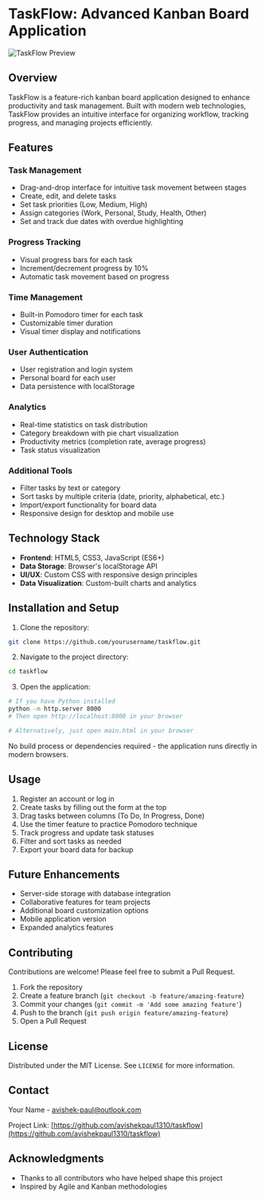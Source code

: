 # TaskFlow: Advanced Kanban Board Application

![TaskFlow Preview](assets/images/kanban-preview.png)

## Overview

TaskFlow is a feature-rich kanban board application designed to enhance productivity and task management. Built with modern web technologies, TaskFlow provides an intuitive interface for organizing workflow, tracking progress, and managing projects efficiently.

## Features

### Task Management
- Drag-and-drop interface for intuitive task movement between stages
- Create, edit, and delete tasks
- Set task priorities (Low, Medium, High)
- Assign categories (Work, Personal, Study, Health, Other)
- Set and track due dates with overdue highlighting

### Progress Tracking
- Visual progress bars for each task
- Increment/decrement progress by 10%
- Automatic task movement based on progress

### Time Management
- Built-in Pomodoro timer for each task
- Customizable timer duration
- Visual timer display and notifications

### User Authentication
- User registration and login system
- Personal board for each user
- Data persistence with localStorage

### Analytics
- Real-time statistics on task distribution
- Category breakdown with pie chart visualization
- Productivity metrics (completion rate, average progress)
- Task status visualization

### Additional Tools
- Filter tasks by text or category
- Sort tasks by multiple criteria (date, priority, alphabetical, etc.)
- Import/export functionality for board data
- Responsive design for desktop and mobile use

## Technology Stack

- **Frontend**: HTML5, CSS3, JavaScript (ES6+)
- **Data Storage**: Browser's localStorage API
- **UI/UX**: Custom CSS with responsive design principles
- **Data Visualization**: Custom-built charts and analytics

## Installation and Setup

1. Clone the repository:
```bash
git clone https://github.com/yourusername/taskflow.git
```

2. Navigate to the project directory:
```bash
cd taskflow
```

3. Open the application:
```bash
# If you have Python installed
python -m http.server 8000
# Then open http://localhost:8000 in your browser

# Alternatively, just open main.html in your browser
```

No build process or dependencies required - the application runs directly in modern browsers.

## Usage

1. Register an account or log in
2. Create tasks by filling out the form at the top
3. Drag tasks between columns (To Do, In Progress, Done)
4. Use the timer feature to practice Pomodoro technique
5. Track progress and update task statuses
6. Filter and sort tasks as needed
7. Export your board data for backup

## Future Enhancements

- Server-side storage with database integration
- Collaborative features for team projects
- Additional board customization options
- Mobile application version
- Expanded analytics features

## Contributing

Contributions are welcome! Please feel free to submit a Pull Request.

1. Fork the repository
2. Create a feature branch (`git checkout -b feature/amazing-feature`)
3. Commit your changes (`git commit -m 'Add some amazing feature'`)
4. Push to the branch (`git push origin feature/amazing-feature`)
5. Open a Pull Request

## License

Distributed under the MIT License. See `LICENSE` for more information.

## Contact

Your Name - avishek-paul@outlook.com

Project Link: [https://github.com/avishekpaul1310/taskflow](https://github.com/avishekpaul1310/taskflow)

## Acknowledgments

- Thanks to all contributors who have helped shape this project
- Inspired by Agile and Kanban methodologies
